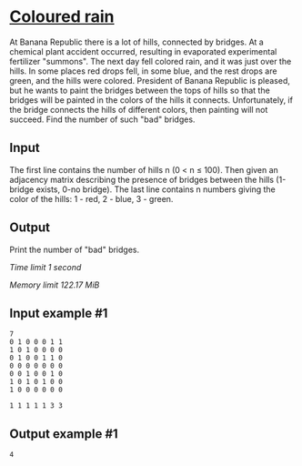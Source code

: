 # [Coloured rain](https://www.e-olymp.com/en/problems/994)

At Banana Republic there is a lot of hills, connected by bridges. At a chemical plant accident occurred, resulting in evaporated experimental fertilizer "summons". The next day fell colored rain, and it was just over the hills. In some places red drops fell, in some blue, and the rest drops are green, and the hills were colored. President of Banana Republic is pleased, but he wants to paint the bridges between the tops of hills so that the bridges will be painted in the colors of the hills it connects. Unfortunately, if the bridge connects the hills of different colors, then painting will not succeed. Find the number of such "bad" bridges.

## Input

The first line contains the number of hills n (0 < n ≤ 100). Then given an adjacency matrix describing the presence of bridges between the hills (1-bridge exists, 0-no bridge). The last line contains n numbers giving the color of the hills: 1 - red, 2 - blue, 3 - green.

## Output

Print the number of "bad" bridges.

_Time limit 1 second_

_Memory limit 122.17 MiB_

## Input example #1
```
7
0 1 0 0 0 1 1 
1 0 1 0 0 0 0 
0 1 0 0 1 1 0 
0 0 0 0 0 0 0 
0 0 1 0 0 1 0 
1 0 1 0 1 0 0 
1 0 0 0 0 0 0 

1 1 1 1 1 3 3
```

## Output example #1
```
4
```
